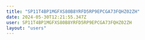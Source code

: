```yaml
---
title: "SP11T4BP1MGFXS80B8YRFD5RP9EPCGA73FQHZ02ZH"
date: 2024-05-30T12:21:55.347Z
user: SP11T4BP1MGFXS80B8YRFD5RP9EPCGA73FQHZ02ZH
layout: "users"
---
```

    